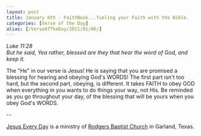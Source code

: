```yaml
---
layout: post
title: January 6th - FaithBook...fueling your Faith with the Bible.
categories: [Verse of the Day]
alias: [/VerseOfTheDay/2011/01/06/]
---
```


_Luke 11:28  
But he said, Yea rather, blessed are they that hear the word of God,
and keep it._

The "He" in our verse is Jesus! He is saying that you are promised
a blessing for hearing and obeying God's WORDS! The first part isn't
too hard, but the second part, obeying, is different. It takes FAITH
to obey GOD when everything in you wants to do things your way, not
His. Be reminded as you go throughout your day, of the blessing that
will be yours when you obey God's WORDS.

 --

<a href=http://jesuseveryday.net>Jesus Every Day</a> is a ministry of <a href=http://rodgersbaptist.net>Rodgers Baptist Church</a> in Garland, Texas.
